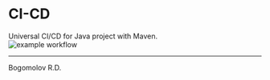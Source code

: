# CI-CD
Universal CI/CD for Java project with Maven.<br/>
![example workflow](https://github.com/C0d1red/CI-CD/actions/workflows/pipeline.yml/badge.svg)

---------
Bogomolov R.D.

